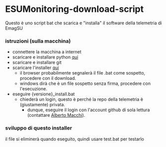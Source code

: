 # ESUMonitoring-download-script

Questo è uno script bat che scarica e "installa" il software della telemetria di EmagSU


### istruzioni (sulla macchina)
- connettere la macchina a internet
- scaricare e installare python [qui]()
- scaricare e installare git
- scaricare l'installer [qui](https://github.com/Emag-SU/ESUMonitoring-download-script/releases/latest/download/install.bat)
  - il browser probabilmente segnalerà il file .bat come sospetto, procedere con il download.
  - windows dirà che è un file sospetto senza firma, procedere con l'esecuzione.
- eseguire {versione}_install.bat
  - chiederà un login, questo è perché la repo della telemetria è (giustamente) privata.
    - dunque, eseguire il login con l'account github di sola lettura (contattare [Alberto Macchi](mailto:amacchi@emag.com)).


### sviluppo di questo installer
il file si eliminerà quando eseguito, quindi usare test.bat per testarlo